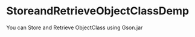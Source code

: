 StoreandRetrieveObjectClassDemp
===============================

You can Store and Retrieve ObjectClass using Gson.jar
